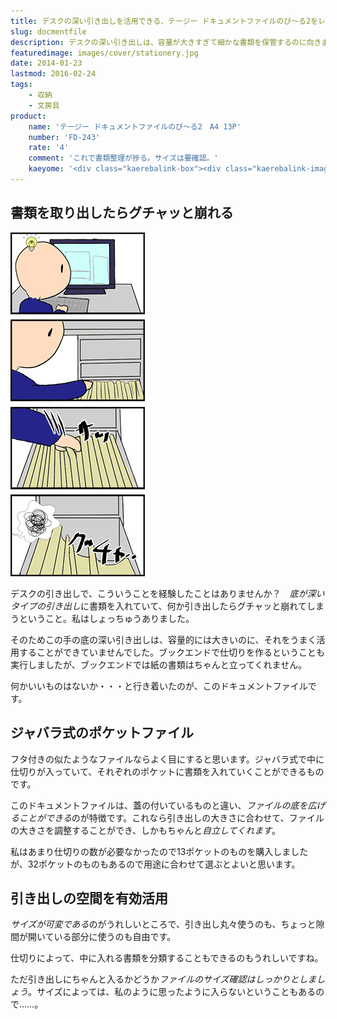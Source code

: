 ```yaml
---
title: デスクの深い引き出しを活用できる、テージー ドキュメントファイルのび〜る2をレビュー
slug: docmentfile
description: デスクの深い引き出しは、容量が大きすぎて細かな書類を保管するのに向きません。そこで、書類を入れてもグチャッと崩れない、しかも分類できるジャバラ式のポケットファイルを購入してみました。これを使えば書類整理が捗ります。
featuredimage: images/cover/stationery.jpg
date: 2014-01-23
lastmod: 2016-02-24
tags: 
    - 収納
    - 文房具
product:
    name: 'テージー ドキュメントファイルのび〜る2　A4 13P'
    number: 'FD-243'
    rate: '4'
    comment: 'これで書類整理が捗る。サイズは要確認。'
    kaeyome: '<div class="kaerebalink-box"><div class="kaerebalink-image"><a href="https://www.amazon.co.jp/exec/obidos/ASIN/B001GR4BJ2/illusionspace-22/ref=nosim/" rel="nofollow" target="_blank"><img src="https://ecx.images-amazon.com/images/I/41hddqNuNbL._SL160_.jpg" style="border: none;" /></a></div><div class="kaerebalink-info"><div class="kaerebalink-name"><a href="https://www.amazon.co.jp/exec/obidos/ASIN/B001GR4BJ2/illusionspace-22/ref=nosim/" rel="nofollow" target="_blank">テージー ドキュメントファイル のび~る2 A4 13P クリア FD-243</a><div class="kaerebalink-powered-date">posted with <a href="https://kaereba.com" rel="nofollow" target="_blank">カエレバ</a></div></div><div class="kaerebalink-detail"> テージー     </div><div class="kaerebalink-link1"><div class="shoplinkamazon"><a href="https://www.amazon.co.jp/gp/search?keywords=FD-243&__mk_ja_JP=%83J%83%5E%83J%83i&tag=illusionspace-22" rel="nofollow" target="_blank" title="アマゾン" >Amazonで購入</a></div><div class="shoplinkrakuten"><a href="https://hb.afl.rakuten.co.jp/hgc/0e95387f.f2aef20d.0e953880.25e412bd/?pc=http%3A%2F%2Fsearch.rakuten.co.jp%2Fsearch%2Fmall%2FFD-243%2F-%2Ff.1-p.1-s.1-sf.0-st.A-v.2%3Fx%3D0%26scid%3Daf_ich_link_urltxt%26m%3Dhttp%3A%2F%2Fm.rakuten.co.jp%2F" rel="nofollow" target="_blank" title="楽天市場" >楽天市場で購入</a></div></div></div><div class="booklink-footer" style="clear: left"></div></div>'
---
```


## 書類を取り出したらグチャッと崩れる


![テージードキュメントファイル4コマ](image4komadocumentfile.png)

デスクの引き出しで、こういうことを経験したことはありませんか？　<em>底が深いタイプの引き出し</em>に書類を入れていて、何か引き出したらグチャッと崩れてしまうということ。私はしょっちゅうありました。

そのためこの手の底の深い引き出しは、容量的には大きいのに、それをうまく活用することができていませんでした。ブックエンドで仕切りを作るということも実行しましたが、ブックエンドでは紙の書類はちゃんと立ってくれません。

何かいいものはないか・・・と行き着いたのが、このドキュメントファイルです。


## ジャバラ式のポケットファイル


フタ付きの似たようなファイルならよく目にすると思います。ジャバラ式で中に仕切りが入っていて、それぞれのポケットに書類を入れていくことができるものです。

このドキュメントファイルは、蓋の付いているものと違い、<em>ファイルの底を広げることができる</em>のが特徴です。これなら引き出しの大きさに合わせて、ファイルの大きさを調整することができ、しかもちゃんと<em>自立してくれます</em>。

私はあまり仕切りの数が必要なかったので13ポケットのものを購入しましたが、32ポケットのものもあるので用途に合わせて選ぶとよいと思います。


## 引き出しの空間を有効活用


<em>サイズが可変である</em>のがうれしいところで、引き出し丸々使うのも、ちょっと隙間が開いている部分に使うのも自由です。

仕切りによって、中に入れる書類を分類することもできるのもうれしいですね。

ただ引き出しにちゃんと入るかどうか<em>ファイルのサイズ確認はしっかりとしましょう</em>。サイズによっては、私のように思ったように入らないということもあるので……。

